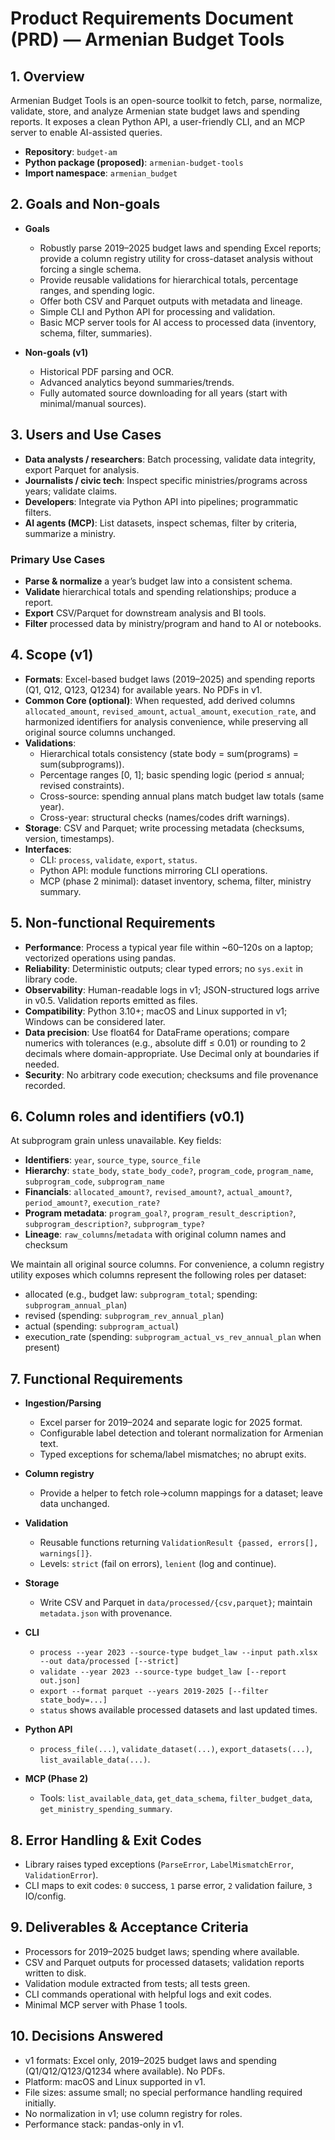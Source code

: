 # Product Requirements Document (PRD) — Armenian Budget Tools

## 1. Overview

Armenian Budget Tools is an open-source toolkit to fetch, parse, normalize, validate, store, and analyze Armenian state budget laws and spending reports. It exposes a clean Python API, a user-friendly CLI, and an MCP server to enable AI-assisted queries.

- **Repository**: `budget-am`
- **Python package (proposed)**: `armenian-budget-tools`
- **Import namespace**: `armenian_budget`

## 2. Goals and Non-goals

- **Goals**
  - Robustly parse 2019–2025 budget laws and spending Excel reports; provide a column registry utility for cross-dataset analysis without forcing a single schema.
  - Provide reusable validations for hierarchical totals, percentage ranges, and spending logic.
  - Offer both CSV and Parquet outputs with metadata and lineage.
  - Simple CLI and Python API for processing and validation.
  - Basic MCP server tools for AI access to processed data (inventory, schema, filter, summaries).

- **Non-goals (v1)**
  - Historical PDF parsing and OCR.
  - Advanced analytics beyond summaries/trends.
  - Fully automated source downloading for all years (start with minimal/manual sources).

## 3. Users and Use Cases

- **Data analysts / researchers**: Batch processing, validate data integrity, export Parquet for analysis.
- **Journalists / civic tech**: Inspect specific ministries/programs across years; validate claims.
- **Developers**: Integrate via Python API into pipelines; programmatic filters.
- **AI agents (MCP)**: List datasets, inspect schemas, filter by criteria, summarize a ministry.

### Primary Use Cases

- **Parse & normalize** a year’s budget law into a consistent schema.
- **Validate** hierarchical totals and spending relationships; produce a report.
- **Export** CSV/Parquet for downstream analysis and BI tools.
- **Filter** processed data by ministry/program and hand to AI or notebooks.

## 4. Scope (v1)

- **Formats**: Excel-based budget laws (2019–2025) and spending reports (Q1, Q12, Q123, Q1234) for available years. No PDFs in v1.
- **Common Core (optional)**: When requested, add derived columns `allocated_amount`, `revised_amount`, `actual_amount`, `execution_rate`, and harmonized identifiers for analysis convenience, while preserving all original source columns unchanged.
- **Validations**:
  - Hierarchical totals consistency (state body = sum(programs) = sum(subprograms)).
  - Percentage ranges [0, 1]; basic spending logic (period ≤ annual; revised constraints).
  - Cross-source: spending annual plans match budget law totals (same year).
  - Cross-year: structural checks (names/codes drift warnings).
- **Storage**: CSV and Parquet; write processing metadata (checksums, version, timestamps).
- **Interfaces**:
  - CLI: `process`, `validate`, `export`, `status`.
  - Python API: module functions mirroring CLI operations.
  - MCP (phase 2 minimal): dataset inventory, schema, filter, ministry summary.

## 5. Non-functional Requirements

- **Performance**: Process a typical year file within ~60–120s on a laptop; vectorized operations using pandas.
- **Reliability**: Deterministic outputs; clear typed errors; no `sys.exit` in library code.
- **Observability**: Human-readable logs in v1; JSON-structured logs arrive in v0.5. Validation reports emitted as files.
- **Compatibility**: Python 3.10+; macOS and Linux supported in v1; Windows can be considered later.
- **Data precision**: Use float64 for DataFrame operations; compare numerics with tolerances (e.g., absolute diff ≤ 0.01) or rounding to 2 decimals where domain-appropriate. Use Decimal only at boundaries if needed.
- **Security**: No arbitrary code execution; checksums and file provenance recorded.

## 6. Column roles and identifiers (v0.1)

At subprogram grain unless unavailable. Key fields:
- **Identifiers**: `year`, `source_type`, `source_file`
- **Hierarchy**: `state_body`, `state_body_code?`, `program_code`, `program_name`, `subprogram_code`, `subprogram_name`
- **Financials**: `allocated_amount?`, `revised_amount?`, `actual_amount?`, `period_amount?`, `execution_rate?`
- **Program metadata**: `program_goal?`, `program_result_description?`, `subprogram_description?`, `subprogram_type?`
- **Lineage**: `raw_columns`/`metadata` with original column names and checksum

We maintain all original source columns. For convenience, a column registry utility exposes which columns represent the following roles per dataset:

- allocated (e.g., budget law: `subprogram_total`; spending: `subprogram_annual_plan`)
- revised (spending: `subprogram_rev_annual_plan`)
- actual (spending: `subprogram_actual`)
- execution_rate (spending: `subprogram_actual_vs_rev_annual_plan` when present)

## 7. Functional Requirements

- **Ingestion/Parsing**
  - Excel parser for 2019–2024 and separate logic for 2025 format.
  - Configurable label detection and tolerant normalization for Armenian text.
  - Typed exceptions for schema/label mismatches; no abrupt exits.

- **Column registry**
  - Provide a helper to fetch role→column mappings for a dataset; leave data unchanged.

- **Validation**
  - Reusable functions returning `ValidationResult {passed, errors[], warnings[]}`.
  - Levels: `strict` (fail on errors), `lenient` (log and continue).

- **Storage**
  - Write CSV and Parquet in `data/processed/{csv,parquet}`; maintain `metadata.json` with provenance.

- **CLI**
  - `process --year 2023 --source-type budget_law --input path.xlsx --out data/processed [--strict]`
  - `validate --year 2023 --source-type budget_law [--report out.json]`
  - `export --format parquet --years 2019-2025 [--filter state_body=...]`
  - `status` shows available processed datasets and last updated times.

- **Python API**
  - `process_file(...)`, `validate_dataset(...)`, `export_datasets(...)`, `list_available_data(...)`.

- **MCP (Phase 2)**
  - Tools: `list_available_data`, `get_data_schema`, `filter_budget_data`, `get_ministry_spending_summary`.

## 8. Error Handling & Exit Codes

- Library raises typed exceptions (`ParseError`, `LabelMismatchError`, `ValidationError`).
- CLI maps to exit codes: `0` success, `1` parse error, `2` validation failure, `3` IO/config.

## 9. Deliverables & Acceptance Criteria

- Processors for 2019–2025 budget laws; spending where available.
- CSV and Parquet outputs for processed datasets; validation reports written to disk.
- Validation module extracted from tests; all tests green.
- CLI commands operational with helpful logs and exit codes.
- Minimal MCP server with Phase 1 tools.

## 10. Decisions Answered

- v1 formats: Excel only, 2019–2025 budget laws and spending (Q1/Q12/Q123/Q1234 where available). No PDFs.
- Platform: macOS and Linux supported in v1.
- File sizes: assume small; no special performance handling required initially.
- No normalization in v1; use column registry for roles.
- Performance stack: pandas-only in v1.
